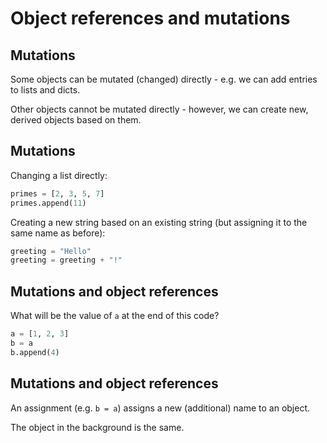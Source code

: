 # Object references and mutations

## Mutations

Some objects can be mutated (changed) directly - e.g. we can add entries to lists and dicts.

Other objects cannot be mutated directly - however, we can create new, derived objects based on them.

## Mutations

Changing a list directly:

```py
primes = [2, 3, 5, 7]
primes.append(11)
```

Creating a new string based on an existing string (but assigning it to the same name as before):

```py
greeting = "Hello"
greeting = greeting + "!"
```

## Mutations and object references

What will be the value of `a` at the end of this code?

```py
a = [1, 2, 3]
b = a
b.append(4)
```

## Mutations and object references

An assignment (e.g. `b = a`) assigns a new (additional) name to an object.

The object in the background is the same.

